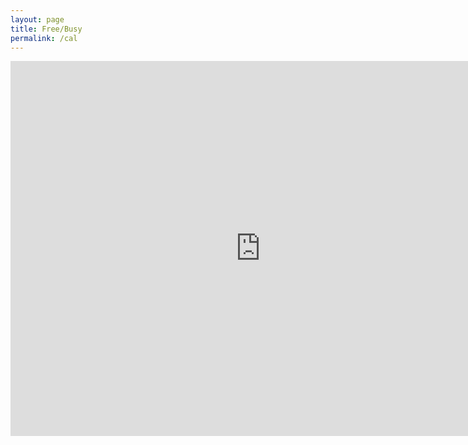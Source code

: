 ```yaml
---
layout: page
title: Free/Busy
permalink: /cal
---
```


<iframe id="calendar_frame" src="https://calendar.google.com/calendar/embed?title=dy252(at)cornell.edu&amp;showPrint=0&amp;mode=WEEK&amp;height=600&amp    ;wkst=1&amp;bgcolor=%23FFFFFF&amp;src=dy252%40cornell.edu&amp;color=%232952A3&amp;ctz=America%2FVancouver" style="border-width:0" width="800" height="600" frameborder="0" scrolling="no"></iframe>